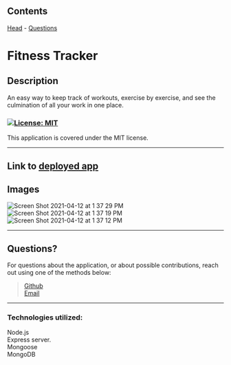 

  Contents
---
 [Head](#head)  - [Questions](#questions)

  
  
  
  # **Fitness Tracker**

  ## Description

An easy way to keep track of workouts, exercise by exercise, and see the culmination of all your work in one place.

  ### <a id='license'></a>[![License: MIT](https://img.shields.io/badge/License-MIT-blue.svg)](https://opensource.org/licenses/MIT)
This application is covered under the MIT license.

  ---

## Link to [deployed app](https://fitnesstracker-nosql-kpb.herokuapp.com/)

 ## Images

 ![Screen Shot 2021-04-12 at 1 37 29 PM](https://user-images.githubusercontent.com/65474893/114444362-652f5d00-9b94-11eb-962a-1d93994c288c.png)
![Screen Shot 2021-04-12 at 1 37 19 PM](https://user-images.githubusercontent.com/65474893/114444369-6791b700-9b94-11eb-879d-69f27be4ed48.png)
![Screen Shot 2021-04-12 at 1 37 12 PM](https://user-images.githubusercontent.com/65474893/114444377-69f41100-9b94-11eb-8ce4-c570e79c517e.png)

  
  
  
  ---
## <a id='questions'></a> Questions?

For questions about the application, or about possible contributions, reach out using one of the methods below:   

> [Github](https://github.com/Keaton-Brewster)  
[Email](mailto:keatonbrewsterdev@gmail.com)

  ---
### Technologies utilized:
Node.js   
Express server.   
Mongoose    
MongoDB   
